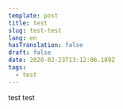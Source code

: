 ```yaml
---
template: post
title: test
slug: test-test
lang: en
hasTranslation: false
draft: false
date: 2020-02-23T13:12:06.189Z
tags:
  - test
---
```

test test
